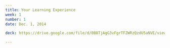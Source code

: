 ```yaml
---
title: Your Learning Experience
week: 1
number: 1
date: Dec. 1, 2014

deck: https://drive.google.com/file/d/0B8TjAgG3vFgrTFZWRzQzdU5aNVE/view?usp=sharing

---
```

